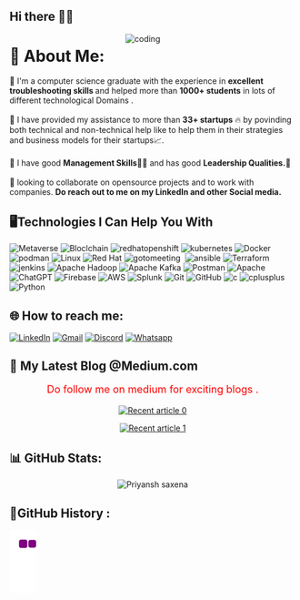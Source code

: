 ## Hi there 👋😊
<img align="right" alt="coding" width="300" src="https://media.giphy.com/media/5lAtcHWPAYFdS/giphy.gif">

# 💫 About Me:
🔭  I'm a computer science graduate with the experience in <strong>excellent troubleshooting skills </strong> and helped more than <b><strong>1000+ students</strong></b> in lots of different technological Domains .<br><br>🤝  I have provided my assistance to more than <strong><b>33+ startups</b></strong> 🔥 by povinding both technical and non-technical help like to help them in their strategies and business models for their startups📈.<br><br>🎯 I have good <strong>Management Skills</strong>🤵‍♂️ and has good <strong>Leadership Qualities.</strong>💪<br><br>👀  looking to collaborate on opensource projects and to work with companies. <strong>Do reach out to me on my LinkedIn and other Social media.</strong>


## 🖥️Technologies I Can Help You With
<p>
  <img src="https://img.shields.io/badge/Metaverse-EDEEEC?style=for-the-badge&amp;logo=meta&amp;logoColor=0467DF" alt="Metaverse">
  <img src="https://img.shields.io/badge/Blockchain-121D33?logo=blockchaindotcom&logoColor=fff&style=for-the-badge" alt ="Bloclchain">
  <img alt="redhatopenshift" src="https://img.shields.io/badge/-OpenShift-EDEEEC?style=for-the-badge&amp;logo=redhatopenshift&logoColor=EE0000&labelColor=white"/>
  <img alt="kubernetes" src="https://img.shields.io/badge/-kubernetes-326CE5?style=for-the-badge&amp;logo=kubernetes&logoColor=white"/>
  <img alt="Docker" src="https://img.shields.io/badge/-Docker-46a2f1?style=for-the-badge&amp;logo=docker&logoColor=white" />
  <img alt="podman" src="https://img.shields.io/badge/-Podman-892CA0?style=for-the-badge&logo=podman&logoColor=FFFFE0"/>
  <img src="https://img.shields.io/badge/Linux-FCC624?style=for-the-badge&amp;logo=linux&amp;logoColor=black" alt="Linux">
  <img src="https://img.shields.io/badge/Red%20Hat-EE0000?style=for-the-badge&amp;logo=redhat&amp;logoColor=white" alt="Red Hat">
  <img alt="gotomeeting" src="https://img.shields.io/badge/-Microservices-black?style=for-the-badge&amp;logo=gotomeeting&logoColor=white"/>
  <img alt="" src="https://img.shields.io/badge/-SystemDesign-ADFF2F?style=for-the-badge&amp"/>
  <img alt="ansible" src="https://img.shields.io/badge/-Ansible Automation-EE0000?style=for-the-badge&amp;logo=ansible&logoColor=white"/> 
  <img src="https://img.shields.io/badge/terraform-%235835CC.svg?style=for-the-badge&amp;logo=terraform&amp;logoColor=white" alt="Terraform">
  <img alt="jenkins" src="https://img.shields.io/badge/-jenkins-EDEEEC?style=for-the-badge&amp;logo=jenkins&logoColor=#D24939"/>
  <img src="https://img.shields.io/badge/Apache%20Hadoop-66CCFF?style=for-the-badge&amp;logo=apachehadoop&amp;logoColor=black" alt="Apache Hadoop">
  <img src="https://img.shields.io/badge/Apache%20Kafka-000?style=for-the-badge&amp;logo=apachekafka" alt="Apache Kafka">
  <img src="https://img.shields.io/badge/Postman-FF6C37?style=for-the-badge&amp;logo=postman&amp;logoColor=white" alt="Postman">
  <img src="https://img.shields.io/badge/apache-%23D42029.svg?style=for-the-badge&amp;logo=apache&amp;logoColor=white" alt="Apache">
  <img src="https://img.shields.io/badge/chatGPT-74aa9c?style=for-the-badge&amp;logo=openai&amp;logoColor=white" alt="ChatGPT">
  <img src="https://img.shields.io/badge/Firebase-EDEEEC?style=for-the-badge&amp;logo=Firebase&amp;logoColor=FFCA28" alt="Firebase">
  <img src="https://img.shields.io/badge/AWS-%23FF9900.svg?style=for-the-badge&amp;logo=amazon-aws&amp;logoColor=white" alt="AWS">
  <img src="https://img.shields.io/badge/splunk-%23000000.svg?style=for-the-badge&amp;logo=splunk&amp;logoColor=white" alt="Splunk">
  <img src="https://img.shields.io/badge/git-%23F05033.svg?style=for-the-badge&amp;logo=git&amp;logoColor=white" alt="Git">
  <img src="https://img.shields.io/badge/github-%23121011.svg?style=for-the-badge&amp;logo=github&amp;logoColor=white" alt="GitHub">
  <img alt="c" src="https://img.shields.io/badge/- C -00599C?style=for-the-badge&amp;logo=c&logoColor=white"/>
  <img alt="cplusplus" src="https://img.shields.io/badge/-C++ -00599C?style=for-the-badge&amp;logo=cplusplus&logoColor=white"/>
  <img src="https://img.shields.io/badge/python-3670A0?style=for-the-badge&amp;logo=python&amp;logoColor=ffdd54" alt="Python">
</p>


## 🌐 How to reach me:
  [![LinkedIn](https://img.shields.io/badge/LinkedIn-%230077B5.svg?logo=linkedin&logoColor=white)](https://linkedin.com/in/priyanshsaxena20)
  [![Gmail](https://img.shields.io/badge/Gmail-D14836?&logo=gmail&logoColor=white)](mailto:priyansh.saxena20@gmail.com)
  [![Discord](https://img.shields.io/badge/Discord-%235865F2.svg?&logo=discord&logoColor=white)](https://discordapp.com/users/Priyansh#2377)
  [![Whatsapp](https://img.shields.io/badge/WhatsApp-25D366?&logo=whatsapp&logoColor=white)]( https://wa.me/9119216603?text=Hi👋%20I%20am%20Priyansh!!%20Thanks%20for%20reaching%20me%20will%20get%20back%20to%20you%20soon%20😊.)

## 📝 My Latest Blog @Medium.com
<p align="center" style="color: red; font-size: 18px;">Do follow me on medium for exciting blogs .</p>
<p align="center"><a target="_blank" href="https://github-readme-medium-recent-article.vercel.app/medium/@priyansh.saxena20/0"><img src="https://github-readme-medium-recent-article.vercel.app/medium/@priyansh.saxena20/0" alt="Recent article 0" widht="650" height="100" ></a><br>
<p align="center"><a target="_blank" href="https://github-readme-medium-recent-article.vercel.app/medium/@priyansh.saxena20/1"><img src="https://github-readme-medium-recent-article.vercel.app/medium/@priyansh.saxena20/1" alt="Recent article 1" widht="650" height="100" ></a>



## 📊 GitHub Stats:
<p align="center"> <img src="https://github-readme-stats.vercel.app/api?username=Priyansh-saxena20&show_icons=true&theme=gotham" alt="Priyansh saxena" />

## 🐍GitHub History :
![snake gif](https://github.com/Priyansh-saxena20/Priyansh-saxena20/blob/output/github-contribution-grid-snake.gif)
